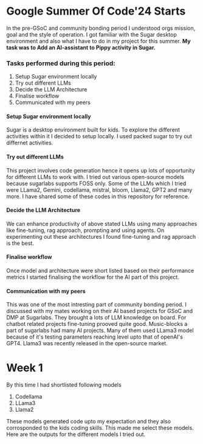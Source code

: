 # Google Summer Of Code'24 Starts
In the pre-GSoC and community bonding period I understood orgs mission, goal and the style of operation. I got familiar with the Sugar desktop environment and also what I have to do in my project for this summer. **My task was to Add an AI-assistant to Pippy activity in Sugar.**

### Tasks performed during this period:
1. Setup Sugar environment locally
2. Try out different LLMs
3. Decide the LLM Architecture
3. Finalise workflow
4. Communicated with my peers

#### Setup Sugar environment locally
Sugar is a desktop environment built for kids. To explore the different activities within it I decided to setup locally. I used packed sugar to try out differnet activities.

#### Try out different LLMs
This project involves code generation hence it opens up lots of opportunity for different LLMs to work with. I tried out various open-source models because sugarlabs supports FOSS only. Some of the LLMs which I tried were LLama2, Gemini, codellama, mistral, bloom, Llama2, GPT2 and many more. I have shared some of these codes in this repository for reference. 

#### Decide the LLM Architecture
We can enhance productivity of above stated LLMs using many approaches like fine-tuning, rag approach, prompting and using agents. On experimenting out these architectures I found fine-tuning and rag approach is the best.

#### Finalise workflow
Once model and architecture were short listed based on their performance metrics I started finalising the workflow for the AI part of this project.

#### Communication with my peers
This was one of the most intresting part of community bonding period. I discussed with my mates working on their AI based projects for GSoC and DMP at Sugarlabs. They brought a lots of LLM knowledge on board. For chatbot related projects fine-tuning prooved quite good. Music-blocks a part of sugarlabs had many AI projects. Many of them used LLama3 model because of it's testing parameters reaching level upto that of openAI's GPT4. Llama3 was recently released in the open-source market.
 
# Week 1 
By this time I had shortlisted following models
1. Codellama
2. LLama3
3. Llama2
   
These models generated code upto my expectation and they also corrosponded to the kids coding skills. This made me select these models.
Here are the outputs for the different models I tried out.
